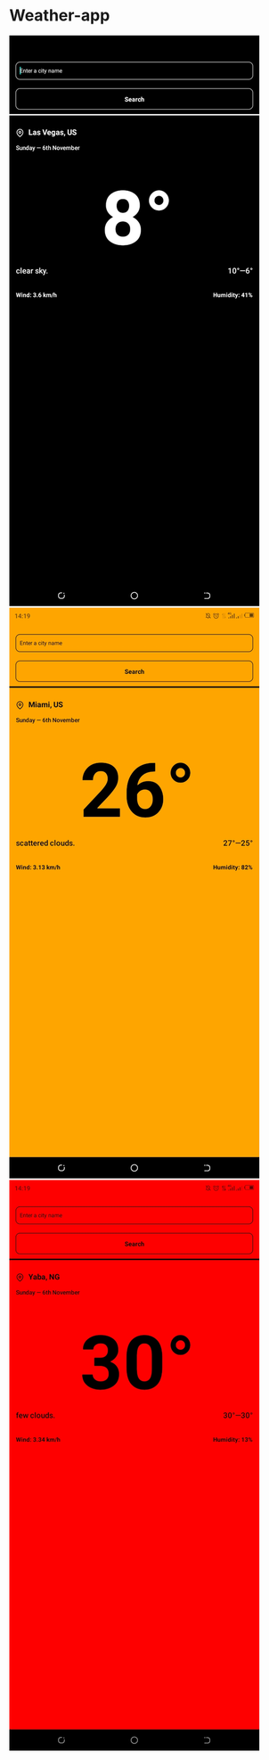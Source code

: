 # Weather-app

![My Image](Screenshot_20221106-142028.jpg)
![My Image](Screenshot_20221106-141959.jpg)
![My Image](Screenshot_20221106-141910.jpg)
